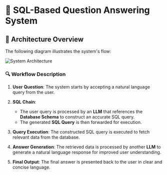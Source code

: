 # 🧠 SQL-Based Question Answering System

## 🚀 **Architecture Overview**

The following diagram illustrates the system's flow:

![System Architecture]()

### 🔍 **Workflow Description**

1. **User Question**: The system starts by accepting a natural language query from the user.

2. **SQL Chain**: 
   - The user query is processed by an **LLM** that references the **Database Schema** to construct an accurate SQL query.
   - The generated **SQL Query** is then forwarded for execution.

3. **Query Execution**: The constructed SQL query is executed to fetch relevant data from the database.

4. **Answer Generation**: The retrieved data is processed by another **LLM** to generate a natural language response for improved user understanding.

5. **Final Output**: The final answer is presented back to the user in clear and concise language.

